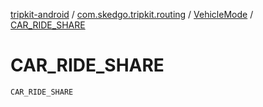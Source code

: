 [tripkit-android](../../index.md) / [com.skedgo.tripkit.routing](../index.md) / [VehicleMode](index.md) / [CAR_RIDE_SHARE](./-c-a-r_-r-i-d-e_-s-h-a-r-e.md)

# CAR_RIDE_SHARE

`CAR_RIDE_SHARE`